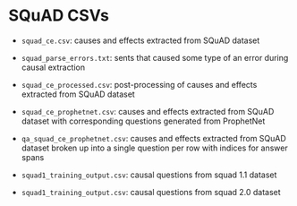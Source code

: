 # SQuAD CSVs

- `squad_ce.csv`: causes and effects extracted from SQuAD dataset

- `squad_parse_errors.txt`: sents that caused some type of an error during causal extraction

- `squad_ce_processed.csv`: post-processing of causes and effects extracted from SQuAD dataset

- `squad_ce_prophetnet.csv`: causes and effects extracted from SQuAD dataset with corresponding questions generated from ProphetNet

- `qa_squad_ce_prophetnet.csv`: causes and effects extracted from SQuAD dataset broken up into a single question per row with indices for answer spans

- `squad1_training_output.csv`: causal questions from squad 1.1 dataset

- `squad1_training_output.csv`: causal questions from squad 2.0 dataset
